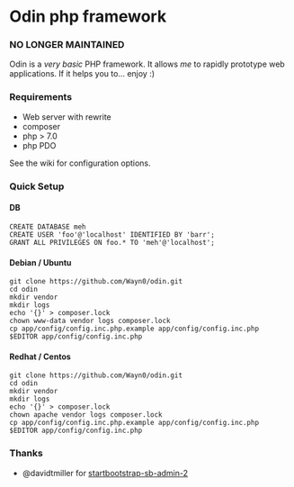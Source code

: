 Odin php framework
====

### NO LONGER MAINTAINED

Odin is a *very basic* PHP framework. 
It allows _*me*_ to rapidly prototype web applications. 
If it helps you to... enjoy :)


### Requirements

* Web server with rewrite
* composer
* php > 7.0 
* php PDO

See the wiki for configuration options.

### Quick Setup

#### DB

```
CREATE DATABASE meh
CREATE USER 'foo'@'localhost' IDENTIFIED BY 'barr';
GRANT ALL PRIVILEGES ON foo.* TO 'meh'@'localhost';
```

#### Debian / Ubuntu

```
git clone https://github.com/Wayn0/odin.git
cd odin
mkdir vendor
mkdir logs
echo '{}' > composer.lock
chown www-data vendor logs composer.lock
cp app/config/config.inc.php.example app/config/config.inc.php
$EDITOR app/config/config.inc.php
```

#### Redhat / Centos

```
git clone https://github.com/Wayn0/odin.git
cd odin
mkdir vendor
mkdir logs
echo '{}' > composer.lock
chown apache vendor logs composer.lock
cp app/config/config.inc.php.example app/config/config.inc.php
$EDITOR app/config/config.inc.php
```

### Thanks

* @davidtmiller for [startbootstrap-sb-admin-2](https://github.com/BlackrockDigital/startbootstrap-sb-admin-2)
